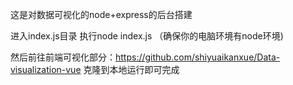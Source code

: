 这是对数据可视化的node+express的后台搭建

进入index.js目录 
执行node index.js
（确保你的电脑环境有node环境)


然后前往前端可视化部分：https://github.com/shiyuaikanxue/Data-visualization-vue
克隆到本地运行即可完成
